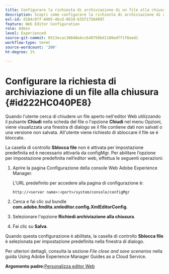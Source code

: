 ```yaml
---
title: Configurare la richiesta di archiviazione di un file alla chiusura
description: Scopri come configurare la richiesta di archiviazione di un file alla chiusura
exl-id: d184c97f-8405-4bcd-963d-635f17584897
feature: Web Editor Configuration
role: Admin
level: Experienced
source-git-commit: 0513ecac38840a4cc649758bd1180edff1f8aed1
workflow-type: tm+mt
source-wordcount: '200'
ht-degree: 1%

---
```


# Configurare la richiesta di archiviazione di un file alla chiusura {#id222HC040PE8}

Quando l&#39;utente cerca di chiudere un file aperto nell&#39;editor Web utilizzando il pulsante **Chiudi** nella scheda del file o l&#39;opzione **Chiudi** nel menu Opzioni, viene visualizzata una finestra di dialogo se il file contiene dati non salvati o una versione non salvata. All&#39;utente viene richiesto di sbloccare il file se è bloccato.

La casella di controllo **Sblocca file** non è attivata per impostazione predefinita ed è necessario attivarla da configMgr. Per abilitare l’opzione per impostazione predefinita nell’editor web, effettua le seguenti operazioni:

1. Aprire la pagina Configurazione della console Web Adobe Experience Manager.

   L&#39;URL predefinito per accedere alla pagina di configurazione è:

   ```http
   http://<server name>:<port>/system/console/configMgr
   ```

1. Cerca e fai clic sul bundle **com.adobe.fmdita.xmleditor.config.XmlEditorConfig**.

1. Selezionare l&#39;opzione **Richiedi archiviazione alla chiusura**.

1. Fai clic su **Salva**.


Quando questa configurazione è abilitata, la casella di controllo **Sblocca file** è selezionata per impostazione predefinita nella finestra di dialogo.

Per ulteriori dettagli, consulta la sezione *File close and save scenarios* nella guida Using Adobe Experience Manager Guides as a Cloud Service.

**Argomento padre:**&#x200B;[ Personalizza editor Web](conf-web-editor.md)

